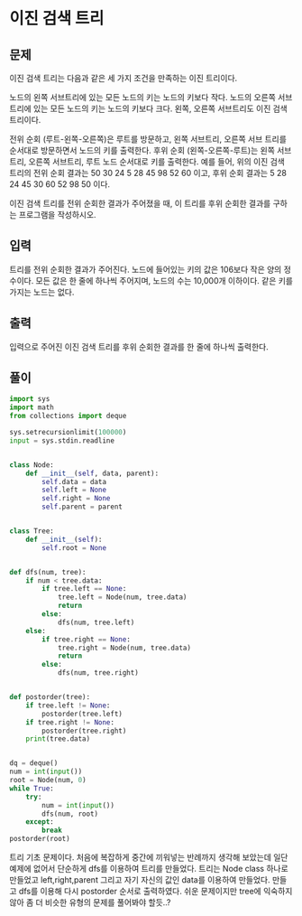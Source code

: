 # 이진 검색 트리

## 문제

이진 검색 트리는 다음과 같은 세 가지 조건을 만족하는 이진 트리이다.

노드의 왼쪽 서브트리에 있는 모든 노드의 키는 노드의 키보다 작다.
노드의 오른쪽 서브트리에 있는 모든 노드의 키는 노드의 키보다 크다.
왼쪽, 오른쪽 서브트리도 이진 검색 트리이다.

전위 순회 (루트-왼쪽-오른쪽)은 루트를 방문하고, 왼쪽 서브트리, 오른쪽 서브 트리를 순서대로 방문하면서 노드의 키를 출력한다. 후위 순회 (왼쪽-오른쪽-루트)는 왼쪽 서브트리, 오른쪽 서브트리, 루트 노드 순서대로 키를 출력한다. 예를 들어, 위의 이진 검색 트리의 전위 순회 결과는 50 30 24 5 28 45 98 52 60 이고, 후위 순회 결과는 5 28 24 45 30 60 52 98 50 이다.

이진 검색 트리를 전위 순회한 결과가 주어졌을 때, 이 트리를 후위 순회한 결과를 구하는 프로그램을 작성하시오.

## 입력

트리를 전위 순회한 결과가 주어진다. 노드에 들어있는 키의 값은 106보다 작은 양의 정수이다. 모든 값은 한 줄에 하나씩 주어지며, 노드의 수는 10,000개 이하이다. 같은 키를 가지는 노드는 없다.

## 출력

입력으로 주어진 이진 검색 트리를 후위 순회한 결과를 한 줄에 하나씩 출력한다.

## 풀이

```python
import sys
import math
from collections import deque

sys.setrecursionlimit(100000)
input = sys.stdin.readline


class Node:
    def __init__(self, data, parent):
        self.data = data
        self.left = None
        self.right = None
        self.parent = parent


class Tree:
    def __init__(self):
        self.root = None


def dfs(num, tree):
    if num < tree.data:
        if tree.left == None:
            tree.left = Node(num, tree.data)
            return
        else:
            dfs(num, tree.left)
    else:
        if tree.right == None:
            tree.right = Node(num, tree.data)
            return
        else:
            dfs(num, tree.right)


def postorder(tree):
    if tree.left != None:
        postorder(tree.left)
    if tree.right != None:
        postorder(tree.right)
    print(tree.data)


dq = deque()
num = int(input())
root = Node(num, 0)
while True:
    try:
        num = int(input())
        dfs(num, root)
    except:
        break
postorder(root)
```

트리 기초 문제이다.
처음에 복잡하게 중간에 끼워넣는 반례까지 생각해 보았는데 일단 예제에 없어서 단순하게 dfs를 이용하여 트리를 만들었다.
트리는 Node class 하나로 만들었고 left,right,parent 그리고 자기 자신의 값인 data를 이용하여 만들었다.
만들고 dfs를 이용해 다시 postorder 순서로 출력하였다.
쉬운 문제이지만 tree에 익숙하지 않아 좀 더 비슷한 유형의 문제를 풀어봐야 할듯..?
